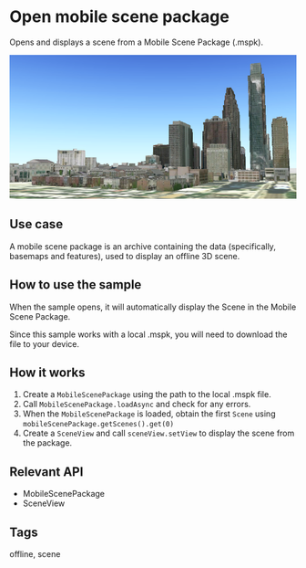 # Open mobile scene package

Opens and displays a scene from a Mobile Scene Package (.mspk).

![Image of open mobile scene package](OpenMobileScenePackage.png)

## Use case

A mobile scene package is an archive containing the data (specifically, basemaps and features), used to display an offline 3D scene.

## How to use the sample

When the sample opens, it will automatically display the Scene in the Mobile Scene Package.

Since this sample works with a local .mspk, you will need to download the file to your device.

## How it works

1. Create a `MobileScenePackage` using the path to the local .mspk file.
2. Call `MobileScenePackage.loadAsync` and check for any errors.
3. When the `MobileScenePackage` is loaded, obtain the first `Scene` using `mobileScenePackage.getScenes().get(0)`
4. Create a `SceneView` and call `sceneView.setView` to display the scene from the package.

## Relevant API

* MobileScenePackage
* SceneView

## Tags

offline, scene

